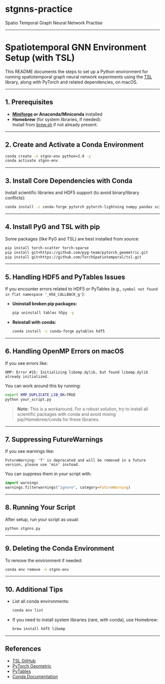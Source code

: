 # stgnns-practice
Spatio Temporal Graph Neural Network Practise

---

# Spatiotemporal GNN Environment Setup (with TSL)

This README documents the steps to set up a Python environment for running spatiotemporal graph neural network experiments using the [TSL](https://github.com/TorchSpatiotemporal/tsl) library, along with PyTorch and related dependencies, on macOS.

---

## 1. Prerequisites

- **[Miniforge](https://github.com/conda-forge/miniforge) or Anaconda/Miniconda** installed
- **Homebrew** (for system libraries, if needed):  
  Install from [brew.sh](https://brew.sh/) if not already present.

---

## 2. Create and Activate a Conda Environment

```bash
conda create -n stgnn-env python=3.9 -y
conda activate stgnn-env
```

---

## 3. Install Core Dependencies with Conda

Install scientific libraries and HDF5 support (to avoid binary/library conflicts):

```bash
conda install -c conda-forge pytorch pytorch-lightning numpy pandas scikit-learn hdf5 pytables
```

---

## 4. Install PyG and TSL with pip

Some packages (like PyG and TSL) are best installed from source:

```bash
pip install torch-scatter torch-sparse
pip install git+https://github.com/pyg-team/pytorch_geometric.git
pip install git+https://github.com/TorchSpatiotemporal/tsl.git
```

---

## 5. Handling HDF5 and PyTables Issues

If you encounter errors related to HDF5 or PyTables (e.g., `symbol not found in flat namespace '_H5E_CALLBACK_g'`):

- **Uninstall broken pip packages:**
  ```bash
  pip uninstall tables h5py -y
  ```
- **Reinstall with conda:**
  ```bash
  conda install -c conda-forge pytables hdf5
  ```

---

## 6. Handling OpenMP Errors on macOS

If you see errors like:
```
OMP: Error #15: Initializing libomp.dylib, but found libomp.dylib already initialized.
```
You can work around this by running:
```bash
export KMP_DUPLICATE_LIB_OK=TRUE
python your_script.py
```
> **Note:** This is a workaround. For a robust solution, try to install all scientific packages with conda and avoid mixing pip/Homebrew/conda for these libraries.

---

## 7. Suppressing FutureWarnings

If you see warnings like:
```
FutureWarning: 'T' is deprecated and will be removed in a future version, please use 'min' instead.
```
You can suppress them in your script with:
```python
import warnings
warnings.filterwarnings("ignore", category=FutureWarning)
```

---

## 8. Running Your Script

After setup, run your script as usual:
```bash
python stgnns.py
```

---

## 9. Deleting the Conda Environment

To remove the environment if needed:
```bash
conda env remove -n stgnn-env
```

---

## 10. Additional Tips

- List all conda environments:
  ```bash
  conda env list
  ```
- If you need to install system libraries (rare, with conda), use Homebrew:
  ```bash
  brew install hdf5 libomp
  ```

---

## References

- [TSL GitHub](https://github.com/TorchSpatiotemporal/tsl)
- [PyTorch Geometric](https://github.com/pyg-team/pytorch_geometric)
- [PyTables](https://www.pytables.org/)
- [Conda Documentation](https://docs.conda.io/projects/conda/en/latest/index.html)
